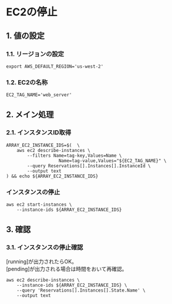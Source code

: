 <!-- omit in toc -->
# EC2の停止

## 1. 値の設定

### 1.1. リージョンの設定

    export AWS_DEFAULT_REGION='us-west-2'

### 1.2. EC2の名称

    EC2_TAG_NAME='web_server'

## 2. メイン処理

### 2.1. インスタンスID取得

    ARRAY_EC2_INSTANCE_IDS=$(  \
        aws ec2 describe-instances \
            --filters Name=tag-key,Values=Name \
                        Name=tag-value,Values="${EC2_TAG_NAME}" \
            --query Reservations[].Instances[].InstanceId \
            --output text
    ) && echo ${ARRAY_EC2_INSTANCE_IDS}

### インスタンスの停止

    aws ec2 start-instances \
        --instance-ids ${ARRAY_EC2_INSTANCE_IDS}

## 3. 確認

### 3.1. インスタンスの停止確認

[running]が出力されたらOK。  
[pending]が出力される場合は時間をおいて再確認。

    aws ec2 describe-instances \
        --instance-ids ${ARRAY_EC2_INSTANCE_IDS} \
        --query 'Reservations[].Instances[].State.Name' \
        --output text
